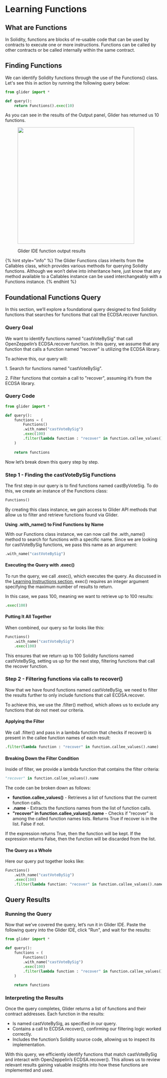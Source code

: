 # Learning Functions

## What are Functions

In Solidity, functions are blocks of re-usable code that can be used by contracts to execute one or more instructions. Functions can be called by other contracts or be called internally within the same contract.

## Finding Functions

We can identify Solidity functions through the use of the Functions() class. Let's see this in action by running the following query below:

```python
from glider import *

def query():
    return Functions().exec(10) 
```

As you can see in the results of the Output panel, Glider has returned us 10 functions.

<figure><img src="../../.gitbook/assets/Screenshot 2025-01-09 at 2.15.34 PM.png" alt="" width="375"><figcaption><p>Glider IDE function output results</p></figcaption></figure>

{% hint style="info" %}
The Glider Functions class inherits from the Callables class, which provides various methods for querying Solidity functions. Although we won’t delve into inheritance here, just know that any method available to a Callables instance can be used interchangeably with a Functions instance.
{% endhint %}

## Foundational Functions Query

In this section, we’ll explore a foundational query designed to find Solidity functions that searches for functions that call the ECDSA.recover function.

### **Query Goal**

We want to identify functions named "castVoteBySig" that call OpenZeppelin’s ECDSA.recover function. In this query, we assume that any function that calls a function named "recover" is utilizing the ECDSA library.

To achieve this, our query will:

1\. Search for functions named "castVoteBySig".

2\. Filter functions that contain a call to "recover", assuming it’s from the ECDSA library.

### **Query Code**

```python
from glider import *

def query():
    functions = (
        Functions()
        .with_name("castVoteBySig")
        .exec(100)
        .filter(lambda function : "recover" in function.callee_values().name)
    )
 
    return functions
```

Now let’s break down this query step by step.

### Step 1 - Finding the castVoteBySig Functions

The first step in our query is to find functions named castByVoteSig. To do this, we create an instance of the Functions class:

```python
Functions()
```

By creating this class instance, we gain access to Glider API methods that allow us to filter and retrieve functions found via Glider.

**Using .with\_name() to Find Functions by Name**

With our Functions class instance, we can now call the .with\_name() method to search for functions with a specific name. Since we are looking for castVoteBySig functions, we pass this name as an argument:

```python
.with_name("castVoteBySig")
```

#### **Executing the Query with .exec()**

To run the query, we call .exec(), which executes the query. As discussed in the [Learning Instructions section](https://glide.gitbook.io/main/glider-ide/glider-the-basics/instructions/learning-instructions#breaking-the-query-down), exec() requires an integer argument specifying the maximum number of results to return.

In this case, we pass 100, meaning we want to retrieve up to 100 results:&#x20;

```python
.exec(100)
```

#### **Putting It All Together**

When combined, our query so far looks like this:

```python
Functions()
    .with_name("castVoteBySig")
    .exec(100)
```

This ensures that we return up to 100 Solidity functions named castVoteBySig, setting us up for the next step, filtering functions that call the recover function.

### **Step 2 - Filtering functions via calls to recover()**

Now that we have found functions named castVoteBySig, we need to filter the results further to only include functions that call ECDSA.recover.

To achieve this, we use the .filter() method, which allows us to exclude any functions that do not meet our criteria.

#### **Applying the Filter**

We call .filter() and pass in a lambda function that checks if recover() is present in the callee function names of each result:

```python
.filter(lambda function : "recover" in function.callee_values().name)
```

#### **Breaking Down the Filter Condition**

Inside of filter, we provide a lambda function that contains the filter criteria:

```python
"recover" in function.callee_values().name
```

The code can be broken down as follows:

* **function.callee\_values()** - Retrieves a list of functions that the current function calls.
* **.name** - Extracts the functions names from the list of function calls.
* **"recover" in function.callee\_values().name** - Checks if "recover" is among the called function names lists. Returns True if recover is in the list. False if not.

If the expression returns True, then the function will be kept. If the expression returns False, then the function will be discarded from the list.

#### **The Query as a Whole**

Here our query put together looks like:

```python
Functions()
    .with_name("castVoteBySig")
    .exec(100)
    .filter(lambda function: "recover" in function.callee_values().name)
```

## Query Results

### **Running the Query**

Now that we’ve covered the query, let’s run it in Glider IDE. Paste the following query into the Glider IDE, click "Run", and wait for the results:

```python
from glider import *

def query():
    functions = (
        Functions()
        .with_name("castVoteBySig")
        .exec(100)
        .filter(lambda function : "recover" in function.callee_values().name)
    )
 
    return functions
```

### **Interpreting the Results**

Once the query completes, Glider returns a list of functions and their contract addresses. Each function in the results:

* Is named castVoteBySig, as specified in our query.
* Contains a call to ECDSA.recover(), confirming our filtering logic worked correctly.
* Includes the function’s Solidity source code, allowing us to inspect its implementation.

With this query, we efficiently identify functions that match castVoteBySig and interact with OpenZeppelin’s ECDSA.recover(). This allows us to review relevant results gaining valuable insights into how these functions are implemented and used.
